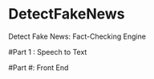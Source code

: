 # DetectFakeNews
Detect Fake News: Fact-Checking Engine 

#Part 1 : Speech to Text

#Part #: Front End
